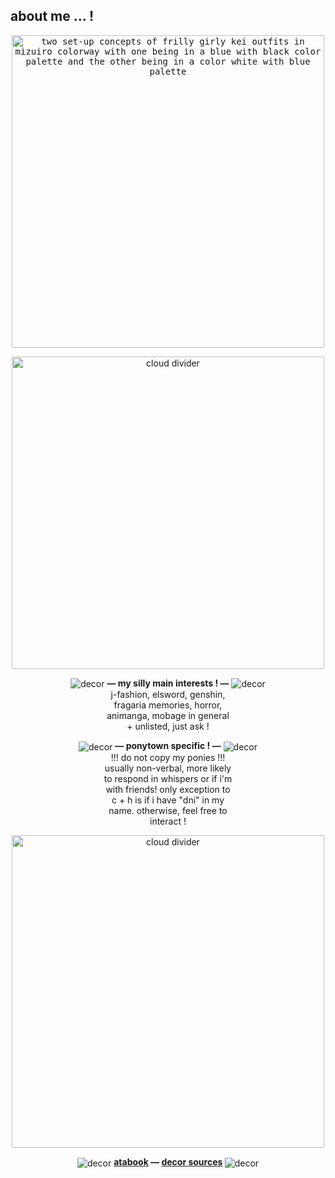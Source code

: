 ## about me ... !

<p align="center">
  <kbd>
  <img align="center" width="500" alt="two set-up concepts of frilly girly kei outfits in mizuiro colorway with one being in a blue with black color palette and the other being in a color white with blue palette" src="https://64.media.tumblr.com/5bf7653b9656f6855344f84bc2cac6fa/a3a71d8fcfbe1593-91/s1280x1920/3a11df1444020b51448af2917379efaf39a53714.png">
  </kbd>
</p>

<p align="center">
  <img align="center" width="500" alt="cloud divider" src="https://i.ibb.co/svGhCyW/IMG-6112.gif">
</p>

<p align="center">
  <img align="center" alt="decor" src="https://i.ibb.co/5xxsnkv/IMG-8195.gif"> 
  <b>— my silly main interests ! —</b>
  <img align="center" alt="decor" src="https://i.ibb.co/5xxsnkv/IMG-8195.gif">
  <br>j-fashion, elsword, genshin,
  <br> fragaria memories, horror,
  <br> animanga, mobage in general
  <br> + unlisted, just ask !
</p>

<p align="center">
  <img align="center" alt="decor" src="https://i.ibb.co/5xxsnkv/IMG-8195.gif"> 
  <b>— ponytown specific ! —</b>
  <img align="center" alt="decor" src="https://i.ibb.co/5xxsnkv/IMG-8195.gif">
  <br> !!! do not copy my ponies !!!
  <br> usually non-verbal, more likely
  <br> to respond in whispers or if i'm
  <br> with friends! only exception to
  <br> c + h is if i have "dni" in my 
  <br> name. otherwise, feel free to
  <br> interact !
</p>

<p align="center">
  <img align="center" width="500" alt="cloud divider" src="https://i.ibb.co/svGhCyW/IMG-6112.gif">
</p>

<p align="center">
  <img align="center" alt="decor" src="https://i.ibb.co/xC5hfZ1/IMG-7235.gif"> 
  <b> <a href="https://girlykei.atabook.org/">atabook</a> — <a href="https://rentry.co/yori-san-tiny">decor sources</a> </b>
  <img align="center" alt="decor" src="https://i.ibb.co/b1JT2HG/IMG-7236.gif">
</p>
